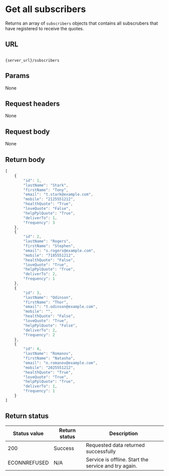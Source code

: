 # Get all subscribers

Returns an array of `subscribers` objects that contains all subscrubers that have registered to receive the quotes.

## URL

```shell

{server_url}/subscribers
```

## Params

None

## Request headers

None

## Request body

None

## Return body

```js
[
    {
        "id": 1,
        "lastName": "Stark",
        "firstName": "Tony",
        "email": "t.stark@example.com",
        "mobile": "2125551212",
        "healthQuote": "True",
        "loveQuote": "False",
        "helpPplQuote": "True",
        "deliverTo": 1,
        "frequency": 3
    },
    {
        "id": 2,
        "lastName": "Rogers",
        "firstName": "Stephen",
        "email": "s.rogers@example.com",
        "mobile": "7185551212",
        "healthQuote": "False",
        "loveQuote": "True",
        "helpPplQuote": "True",
        "deliverTo": 2,
        "frequency": 1
    },
    {
        "id": 3,
        "lastName": "Odinson",
        "firstName": "Thor",
        "email": "t.odinson@example.com",
        "mobile": "",
        "healthQuote": "False",
        "loveQuote": "True",
        "helpPplQuote": "False",
        "deliverTo": 2,
        "frequency": 2
    },
    {
        "id": 4,
        "lastName": "Romanov",
        "firstName": "Natasha",
        "email": "n.romanov@example.com",
        "mobile": "2025551212",
        "healthQuote": "True",
        "loveQuote": "True",
        "helpPplQuote": "True",
        "deliverTo": 1,
        "frequency": 1
    }
]
```

## Return status

| Status value | Return status | Description |
| ------------- | ----------- | ----------- |
| 200 | Success | Requested data returned successfully |
|  ECONNREFUSED | N/A | Service is offline. Start the service and try again. |